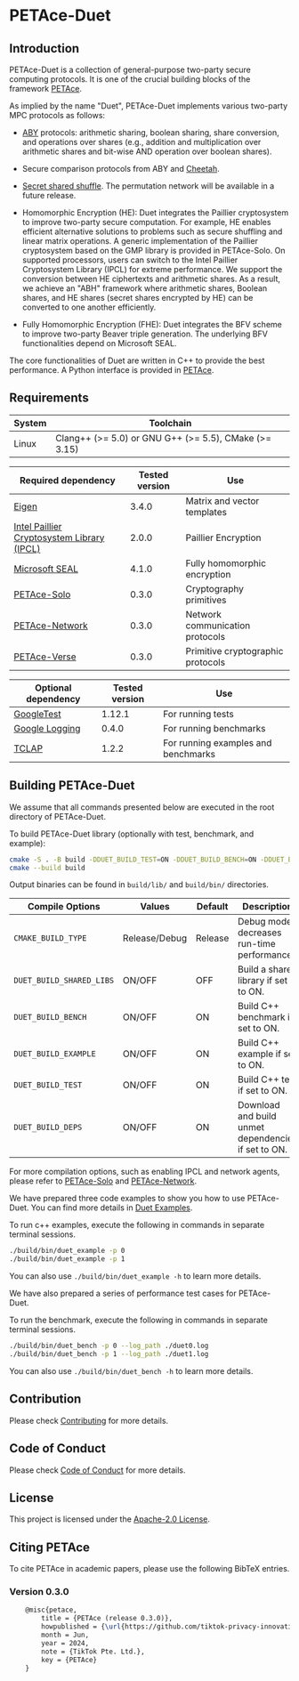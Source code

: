 # PETAce-Duet

## Introduction

PETAce-Duet is a collection of general-purpose two-party secure computing protocols.
It is one of the crucial building blocks of the framework [PETAce](https://github.com/tiktok-privacy-innovation/PETAce).

As implied by the name "Duet", PETAce-Duet implements various two-party MPC protocols as follows:

- [ABY](https://www.ndss-symposium.org/wp-content/uploads/2017/09/08_2_1.pdf) protocols: arithmetic sharing, boolean sharing, share conversion, and operations over shares (e.g., addition and multiplication over arithmetic shares and bit-wise AND operation over boolean shares).

- Secure comparison protocols from ABY and [Cheetah](https://www.usenix.org/system/files/sec22-huang-zhicong.pdf).

- [Secret shared shuffle](https://link.springer.com/chapter/10.1007/978-3-030-64840-4_12). The permutation network will be available in a future release.

- Homomorphic Encryption (HE): Duet integrates the Paillier cryptosystem to improve two-party secure computation.
For example, HE enables efficient alternative solutions to problems such as secure shuffling and linear matrix operations.
A generic implementation of the Paillier cryptosystem based on the GMP library is provided in PETAce-Solo.
On supported processors, users can switch to the Intel Paillier Cryptosystem Library (IPCL) for extreme performance.
We support the conversion between HE ciphertexts and arithmetic shares. As a result, we achieve an "ABH" framework where arithmetic shares, Boolean shares, and HE shares (secret shares encrypted by HE) can be converted to one another efficiently.

- Fully Homomorphic Encryption (FHE): Duet integrates the BFV scheme to improve two-party Beaver triple generation.
The underlying BFV functionalities depend on Microsoft SEAL.

The core functionalities of Duet are written in C++ to provide the best performance.
A Python interface is provided in [PETAce](https://github.com/tiktok-privacy-innovation/PETAce).

## Requirements

| System | Toolchain                                             |
|--------|-------------------------------------------------------|
| Linux  | Clang++ (>= 5.0) or GNU G++ (>= 5.5), CMake (>= 3.15) |

| Required dependency                                                            | Tested version | Use                               |
|--------------------------------------------------------------------------------|----------------|-----------------------------------|
| [Eigen](https://gitlab.com/libeigen/eigen)                                     | 3.4.0          | Matrix and vector templates       |
| [Intel Paillier Cryptosystem Library (IPCL)](https://github.com/intel/pailliercryptolib)                                     | 2.0.0          | Paillier Encryption       |
| [Microsoft SEAL](https://github.com/microsoft/SEAL)                                     | 4.1.0          | Fully homomorphic encryption       |
| [PETAce-Solo](https://github.com/tiktok-privacy-innovation/PETAce-Solo)       | 0.3.0          | Cryptography primitives           |
| [PETAce-Network](https://github.com/tiktok-privacy-innovation/PETAce-Network) | 0.3.0          | Network communication protocols   |
| [PETAce-Verse](https://github.com/tiktok-privacy-innovation/PETAce-Verse)     | 0.3.0          | Primitive cryptographic protocols |

| Optional dependency                                    | Tested version | Use                    |
|--------------------------------------------------------|----------------|------------------------|
| [GoogleTest](https://github.com/google/googletest)     | 1.12.1         | For running tests      |
| [Google Logging](https://github.com/google/glog)   | 0.4.0          | For running benchmarks |
| [TCLAP](https://github.com/mirror/tclap)           | 1.2.2          | For running examples and benchmarks |

## Building PETAce-Duet

We assume that all commands presented below are executed in the root directory of PETAce-Duet.

To build PETAce-Duet library (optionally with test, benchmark, and example):

```bash
cmake -S . -B build -DDUET_BUILD_TEST=ON -DDUET_BUILD_BENCH=ON -DDUET_BUILD_EXAMPLE=ON
cmake --build build
```

Output binaries can be found in `build/lib/` and `build/bin/` directories.

| Compile Options          | Values        | Default | Description                                         |
|--------------------------|---------------|---------|-----------------------------------------------------|
| `CMAKE_BUILD_TYPE`       | Release/Debug | Release | Debug mode decreases run-time performance.          |
| `DUET_BUILD_SHARED_LIBS` | ON/OFF        | OFF     | Build a shared library if set to ON.                |
| `DUET_BUILD_BENCH`       | ON/OFF        | ON      | Build C++ benchmark if set to ON.                   |
| `DUET_BUILD_EXAMPLE`     | ON/OFF        | ON      | Build C++ example if set to ON.                     |
| `DUET_BUILD_TEST`        | ON/OFF        | ON      | Build C++ test if set to ON.                        |
| `DUET_BUILD_DEPS`        | ON/OFF        | ON      | Download and build unmet dependencies if set to ON. |

For more compilation options, such as enabling IPCL and network agents, please refer to [PETAce-Solo](https://github.com/tiktok-privacy-innovation/PETAce-Solo) and [PETAce-Network](https://github.com/tiktok-privacy-innovation/PETAce-Network).

We have prepared three code examples to show you how to use PETAce-Duet.
You can find more details in [Duet Examples](example/README.md).

To run c++ examples, execute the following in commands in separate terminal sessions.

```bash
./build/bin/duet_example -p 0
./build/bin/duet_example -p 1
```

You can also use `./build/bin/duet_example -h` to learn more details.

We have also prepared a series of performance test cases for PETAce-Duet.

To run the benchmark, execute the following in commands in separate terminal sessions.

```bash
./build/bin/duet_bench -p 0 --log_path ./duet0.log
./build/bin/duet_bench -p 1 --log_path ./duet1.log
```

You can also use `./build/bin/duet_bench -h` to learn more details.

## Contribution

Please check [Contributing](CONTRIBUTING.md) for more details.

## Code of Conduct

Please check [Code of Conduct](CODE_OF_CONDUCT.md) for more details.

## License

This project is licensed under the [Apache-2.0 License](LICENSE).

## Citing PETAce

To cite PETAce in academic papers, please use the following BibTeX entries.

### Version 0.3.0

```tex
    @misc{petace,
        title = {PETAce (release 0.3.0)},
        howpublished = {\url{https://github.com/tiktok-privacy-innovation/PETAce}},
        month = Jun,
        year = 2024,
        note = {TikTok Pte. Ltd.},
        key = {PETAce}
    }
```
